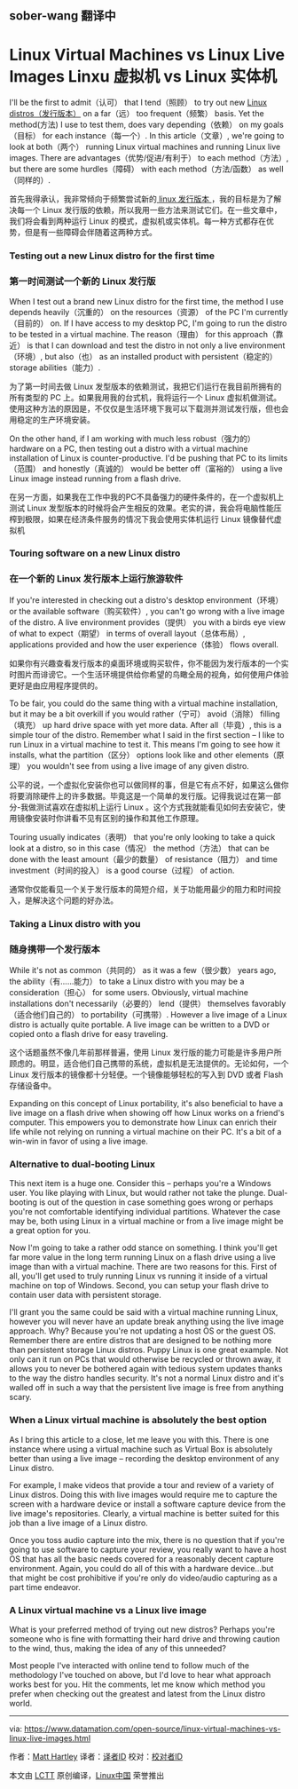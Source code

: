 ## sober-wang 翻译中

Linux Virtual Machines vs Linux Live Images
Linxu 虚拟机 vs Linux 实体机
======
I'll be the first to admit（认可） that I tend（照顾） to try out new [Linux distros（发行版本）][1] on a far（远） too frequent（频繁） basis. Yet the method(方法) I use to test them, does vary depending（依赖） on my goals（目标） for each instance（每一个）. In this article（文章）, we're going to look at both（两个） running Linux virtual machines and running Linux live images. There are advantages（优势/促进/有利于） to each method（方法）, but there are some hurdles（障碍） with each method（方法/函数） as well（同样的）.

首先我得承认，我非常倾向于频繁尝试新的[ linux 发行版本 ][1]，我的目标是为了解决每一个 Linux 发行版的依赖，所以我用一些方法来测试它们。在一些文章中，我们将会看到两种运行 Linux 的模式，虚拟机或实体机。每一种方式都存在优势，但是有一些障碍会伴随着这两种方式。

### Testing out a new Linux distro for the first time
### 第一时间测试一个新的 Linux 发行版

When I test out a brand new Linux distro for the first time, the method I use depends heavily（沉重的） on the resources（资源） of the PC I'm currently（目前的） on. If I have access to my desktop PC, I'm going to run the distro to be tested in a virtual machine. The reason（理由） for this approach（靠近） is that I can download and test the distro in not only a live environment（环境）, but also（也） as an installed product with persistent（稳定的） storage abilities（能力）.

为了第一时间去做 Linux 发型版本的依赖测试，我把它们运行在我目前所拥有的所有类型的 PC 上。如果我用我的台式机，我将运行一个 Linux 虚拟机做测试。使用这种方法的原因是，不仅仅是生活环境下我可以下载测并测试发行版，但也会用稳定的生产环境安装。

On the other hand, if I am working with much less robust（强力的） hardware on a PC, then testing out a distro with a virtual machine installation of Linux is counter-productive. I'd be pushing that PC to its limits（范围） and honestly（真诚的） would be better off（富裕的） using a live Linux image instead running from a flash drive.

在另一方面，如果我在工作中我的PC不具备强力的硬件条件的，在一个虚拟机上测试 Linux 发型版本的时候将会产生相反的效果。老实的讲，我会将电脑性能压榨到极限，如果在经济条件服务的情况下我会使用实体机运行 Linux 镜像替代虚拟机

### Touring software on a new Linux distro
### 在一个新的 Linux 发行版本上运行旅游软件

If you're interested in checking out a distro's desktop environment（环境） or the available software（购买软件）, you can't go wrong with a live image of the distro. A live environment provides（提供） you with a birds eye view of what to expect（期望） in terms of overall layout（总体布局）, applications provided and how the user experience（体验） flows overall.

如果你有兴趣查看发行版本的桌面环境或购买软件，你不能因为发行版本的一个实时图片而诽谤它。一个生活环境提供给你希望的鸟瞰全局的视角，如何使用户体验更好是由应用程序提供的。

To be fair, you could do the same thing with a virtual machine installation, but it may be a bit overkill if you would rather（宁可） avoid（消除） filling（填充） up hard drive space with yet more data. After all（毕竟）, this is a simple tour of the distro. Remember what I said in the first section – I like to run Linux in a virtual machine to test it. This means I'm going to see how it installs, what the partition（区分） options look like and other elements（原理） you wouldn't see from using a live image of any given distro.

公平的说，一个虚拟化安装你也可以做同样的事，但是它有点不好，如果这么做你将要消除硬件上的许多数据。毕竟这是一个简单的发行版。记得我说过在第一部分-我做测试喜欢在虚拟机上运行 Linux 。这个方式我就能看见如何去安装它，使用镜像安装时你讲看不见有区别的操作和其他工作原理。

Touring usually indicates（表明） that you're only looking to take a quick look at a distro, so in this case（情况） the method（方法） that can be done with the least amount（最少的数量） of resistance（阻力） and time investment（时间的投入） is a good course（过程） of action.

通常你仅能看见一个关于发行版本的简短介绍，关于功能用最少的阻力和时间投入，是解决这个问题的好办法。

### Taking a Linux distro with you
### 随身携带一个发行版本

While it's not as common（共同的） as it was a few（很少数） years ago, the ability（有……能力） to take a Linux distro with you may be a consideration（担心） for some users. Obviously, virtual machine installations don't necessarily（必要的） lend（提供） themselves favorably（适合他们自己的） to portability（可携带）. However a live image of a Linux distro is actually quite portable. A live image can be written to a DVD or copied onto a flash drive for easy traveling.

这个话题虽然不像几年前那样普遍，使用 Linux 发行版的能力可能是许多用户所顾虑的。明显，适合他们自己携带的系统，虚拟机是无法提供的。无论如何，一个 Linux 发行版本的镜像都十分轻便。一个镜像能够轻松的写入到 DVD 或者 Flash 存储设备中。

Expanding on this concept of Linux portability, it's also beneficial to have a live image on a flash drive when showing off how Linux works on a friend's computer. This empowers you to demonstrate how Linux can enrich their life while not relying on running a virtual machine on their PC. It's a bit of a win-win in favor of using a live image.

### Alternative to dual-booting Linux

This next item is a huge one. Consider this – perhaps you're a Windows user. You like playing with Linux, but would rather not take the plunge. Dual-booting is out of the question in case something goes wrong or perhaps you're not comfortable identifying individual partitions. Whatever the case may be, both using Linux in a virtual machine or from a live image might be a great option for you.

Now I'm going to take a rather odd stance on something. I think you'll get far more value in the long term running Linux on a flash drive using a live image than with a virtual machine. There are two reasons for this. First of all, you'll get used to truly running Linux vs running it inside of a virtual machine on top of Windows. Second, you can setup your flash drive to contain user data with persistent storage.

I'll grant you the same could be said with a virtual machine running Linux, however you will never have an update break anything using the live image approach. Why? Because you're not updating a host OS or the guest OS. Remember there are entire distros that are designed to be nothing more than persistent storage Linux distros. Puppy Linux is one great example. Not only can it run on PCs that would otherwise be recycled or thrown away, it allows you to never be bothered again with tedious system updates thanks to the way the distro handles security. It's not a normal Linux distro and it's walled off in such a way that the persistent live image is free from anything scary.

### When a Linux virtual machine is absolutely the best option

As I bring this article to a close, let me leave you with this. There is one instance where using a virtual machine such as Virtual Box is absolutely better than using a live image – recording the desktop environment of any Linux distro.

For example, I make videos that provide a tour and review of a variety of Linux distros. Doing this with live images would require me to capture the screen with a hardware device or install a software capture device from the live image's repositories. Clearly, a virtual machine is better suited for this job than a live image of a Linux distro.

Once you toss audio capture into the mix, there is no question that if you're going to use software to capture your review, you really want to have a host OS that has all the basic needs covered for a reasonably decent capture environment. Again, you could do all of this with a hardware device...but that might be cost prohibitive if you're only do video/audio capturing as a part time endeavor.

### A Linux virtual machine vs a Linux live image

What is your preferred method of trying out new distros? Perhaps you're someone who is fine with formatting their hard drive and throwing caution to the wind, thus, making the idea of any of this unneeded?

Most people I've interacted with online tend to follow much of the methodology I've touched on above, but I'd love to hear what approach works best for you. Hit the comments, let me know which method you prefer when checking out the greatest and latest from the Linux distro world.

--------------------------------------------------------------------------------

via: https://www.datamation.com/open-source/linux-virtual-machines-vs-linux-live-images.html

作者：[Matt Hartley][a]
译者：[译者ID](https://github.com/译者ID)
校对：[校对者ID](https://github.com/校对者ID)

本文由 [LCTT](https://github.com/LCTT/TranslateProject) 原创编译，[Linux中国](https://linux.cn/) 荣誉推出

[a]:https://www.datamation.com/author/Matt-Hartley-3080.html
[1]:https://www.datamation.com/open-source/best-linux-distro.html
